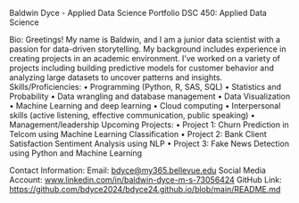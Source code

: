 Baldwin Dyce - Applied Data Science Portfolio
DSC 450: Applied Data Science

Bio:
Greetings! My name is Baldwin, and I am a junior data scientist with a passion for data-driven storytelling. My background includes experience in creating projects in an academic environment. I’ve worked on a variety of projects including building predictive models for customer behavior and analyzing large datasets to uncover patterns and insights. 
Skills/Proficiencies: 
•	Programming (Python, R, SAS, SQL) 
•	Statistics and Probability 
•	Data wrangling and database management 
•	Data Visualization 
•	Machine Learning and deep learning 
•	Cloud computing 
•	Interpersonal skills (active listening, effective communication, public speaking) 
•	Management/leadership 
Upcoming Projects:
•	Project 1: Churn Prediction in Telcom using Machine Learning Classification 
•	Project 2: Bank Client Satisfaction Sentiment Analysis using NLP
•	Project 3: Fake News Detection using Python and Machine Learning

Contact Information:
Email: bdyce@my365.bellevue.edu
Social Media Account:
www.linkedin.com/in/baldwin-dyce-m-s-73056424
GitHub Link:
https://github.com/bdyce2024/bdyce24.github.io/blob/main/README.md

